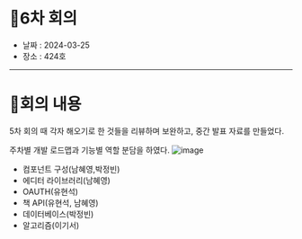# 📍6차 회의
  + 날짜 : 2024-03-25
  + 장소 : 424호

---
# 📍회의 내용

5차 회의 때 각자 해오기로 한 것들을 리뷰하며 보완하고, 중간 발표 자료를 만들었다.

주차별 개발 로드맵과 기능별 역할 분담을 하였다.
![image](https://github.com/kookmin-sw/capstone-2024-43/assets/59199893/6f340746-ff79-4633-b578-d842c81ce152)

+ 컴포넌트 구성(남혜영,박정빈)
+ 에디터 라이브러리(남혜영)
+ OAUTH(유현석)
+ 책 API(유현석, 남혜영)
+ 데이터베이스(박정빈)
+ 알고리즘(이기서)
